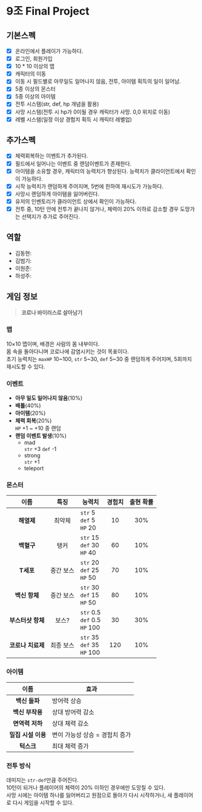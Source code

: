 # 9조 Final Project

## 기본스펙
- [x] 온라인에서 플레이가 가능하다.
- [x] 로그인, 회원가입
- [x] 10 * 10 이상의 맵
- [x] 캐릭터의 이동
- [x] 이동 시 필드별로 아무일도 일어나지 않음, 전투, 아이템 획득의 일이 일어남.
- [x] 5종 이상의 몬스터
- [x] 5종 이상의 아이템
- [x] 전투 시스템(str, def, hp 개념을 활용)
- [x] 사망 시스템(전투 시 hp가 0이될 경우 캐릭터가 사망. 0,0 위치로 이동)
- [x] 레벨 시스템(일정 이상 경험치 획득 시 캐릭터 레벨업)

## 추가스펙
- [x] 체력회복하는 이벤트가 추가된다.
- [x] 필드에서 일어나는 이벤트 중 랜덤이벤트가 존재한다.
- [x] 아이템을 소유할 경우, 캐릭터의 능력치가 향상된다. 능력치가 클라이언트에서 확인이 가능하다.
- [x] 시작 능력치가 랜덤하게 주어지며, 5번에 한하여 재시도가 가능하다.
- [x] 사망시 랜덤하게 아이템을 잃어버린다.
- [x] 유저의 인벤토리가 클라이언트 상에서 확인이 가능하다.
- [x] 전투 중, 10턴 안에 전투가 끝나지 않거나, 체력이 20% 이하로 감소할 경우 도망가는 선택지가 추가로 주어진다.

## 역할
- 김동현:
- 김범기:
- 이원준:
- 하성주:

## 게임 정보
> **코로나 바이러스로 살아남기**

### 맵
10×10 맵이며, 배경은 사람의 몸 내부이다.  
몸 속을 돌아다니며 코로나에 감염시키는 것이 목표이다.  
초기 능력치는 `maxHP` 10\~100, `str` 5\~30, `def` 5\~30 중 랜덤하게 주어지며, 5회까지 재시도할 수 있다.

### 이벤트
- **아무 일도 일어나지 않음**(10%)
- **배틀**(40%)
- **아이템**(20%)
- **체력 회복**(20%)  
`HP` +1 \~ +10 중 랜덤
- **랜덤 이벤트 발생**(10%)
  - mad  
`str` +3  `def` -1
  - strong  
`str` +1
  - teleport

### 몬스터
| 이름 | 특징 | 능력치 | 경험치 | 출현 확률 |
|:-----:|:-----:|-----|:-----:|:-----:|
| **해열제** | 최약체 | `str` 5<br>`def` 5<br>`HP` 20 | 10 | 30% |
| **백혈구** | 탱커 | `str` 15<br>`def` 30<br>`HP` 40 | 60 | 10% |
| **T세포** | 중간 보스 | `str` 20<br>`def` 25<br>`HP` 50 | 70 | 10% |
| **백신 항체** | 중간 보스 | `str` 30<br>`def` 15<br>`HP` 50 | 80 | 10% |
| **부스터샷 항체** | 보스? | `str` 0.5<br>`def` 0.5<br>`HP` 100 | 30 | 30% |
| **코로나 치료제** | 최종 보스 | `str` 35<br>`def` 35<br>`HP` 100 | 120 | 10% |

### 아이템
| 이름 | 효과 |
|:---:|---|
| **백신 돌파** | 방어력 상승 |
| **백신 부작용** | 상대 방어력 감소 |
| **면역력 저하** | 상대 체력 감소 |
| **밀집 시설 이용** | 변이 가능성 상승 = 경험치 증가 |
| **턱스크** | 최대 체력 증가 |

### 전투 방식
데미지는 `str-def`만큼 주어진다.  
10턴이 되거나 플레이어의 체력이 20% 이하인 경우에만 도망칠 수 있다. <br>
사망 시에는 아이템 하나를 잃어버리고 원점으로 돌아가 다시 시작하거나, 새 플레이어로 다시 게임을 시작할 수 있다.
